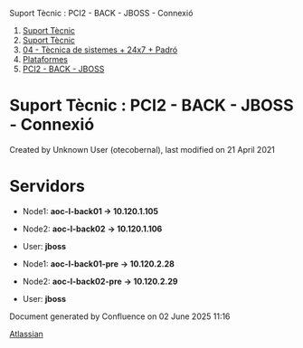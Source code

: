 Suport Tècnic : PCI2 - BACK - JBOSS - Connexió  

1.  [Suport Tècnic](index.md)
2.  [Suport Tècnic](13893782.md)
3.  [04 - Tècnica de sistemes + 24x7 + Padró](26313202.md)
4.  [Plataformes](Plataformes_41520520.md)
5.  [PCI2 - BACK - JBOSS](PCI2---BACK---JBOSS_41520840.md)

Suport Tècnic : PCI2 - BACK - JBOSS - Connexió
==============================================

Created by Unknown User (otecobernal), last modified on 21 April 2021

Servidors 
==========

*   Node1: **aoc-l-back01 → 10.120.1.105**
    
*   Node2: **aoc-l-back02** **→ 10.120.1.106**
*   User: **jboss**

*   Node1: **aoc-l-back01-pre** **→ 10.120.2.28**
    
*   Node2: **aoc-l-back02-pre** **→ 10.120.2.29**
*   User: **jboss**

Document generated by Confluence on 02 June 2025 11:16

[Atlassian](http://www.atlassian.com/)